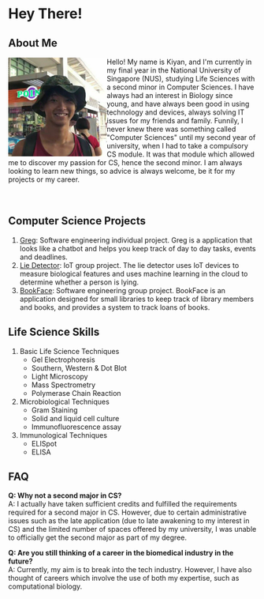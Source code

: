 # Hey There!
## About Me 
<img src="images/kynapy.png" width="200px" align="left">

Hello! My name is Kiyan, and I'm currently in my final year in the National University of Singapore (NUS), studying Life Sciences with a second minor in Computer Sciences. I have always had an interest in Biology since young, and have always been good in using technology and devices, always solving IT issues for my friends and family. Funnily, I never knew there was something called "Computer Sciences" until my second year of university, when I had to take a compulsory CS module. It was that module which allowed me to discover my passion for CS, hence the second minor. I am always looking to learn new things, so advice is always welcome, be it for my projects or my career.
<br>
<br>
<br>

## Computer Science Projects
1. [Greg](http://kynapy.me/ip/): Software engineering individual project. Greg is a application that looks like a chatbot and helps you keep track of day to day tasks, events and deadlines. 
2. [Lie Detector](http://kynapy.me/cs3237-lie-detector/): IoT group project. The lie detector uses IoT devices to measure biological features and uses machine learning in the cloud to determine whether a person is lying.
3. [BookFace](https://ay2223s1-cs2103-f14-4.github.io/tp/): Software engineering group project. BookFace is an application designed for small libraries to keep track of library members and books, and provides a system to track loans of books.


## Life Science Skills
1. Basic Life Science Techniques
   - Gel Electrophoresis
   - Southern, Western & Dot Blot
   - Light Microscopy
   - Mass Spectrometry
   - Polymerase Chain Reaction
2. Microbiological Techniques
   - Gram Staining
   - Solid and liquid cell culture
   - Immunofluorescence assay
3. Immunological Techniques
   - ELISpot
   - ELISA

## FAQ
<b>Q: Why not a second major in CS? </b><br>
A: I actually have taken sufficient credits and fulfilled the requirements required for a second major in CS. However, due to certain administrative issues such as the late application (due to late awakening to my interest in CS) and the limited number of spaces offered by my university, I was unable to officially get the second major as part of my degree.

<b>Q: Are you still thinking of a career in the biomedical industry in the future? </b><br>
A: Currently, my aim is to break into the tech industry. However, I have also thought of careers which involve the use of both my expertise, such as computational biology.
